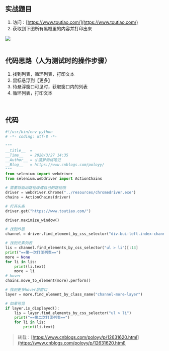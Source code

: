 
## 实战题目
1. 访问：[https://www.toutiao.com/](https://www.toutiao.com/)
1. 获取到下图所有黑框里的内容并打印出来

![](https://img2020.cnblogs.com/blog/1896874/202004/1896874-20200404140109518-2015769824.png)  
 

## 代码思路（人为测试时的操作步骤）

1. 找到列表，循环列表，打印文本
1. 鼠标悬浮到【更多】
1. 待悬浮窗口可见时，获取窗口内的列表
1. 循环列表，打印文本

 

## 代码
```python
#!/usr/bin/env python
# -*- coding: utf-8 -*-

"""
__title__  = 
__Time__   = 2020/3/27 14:35
__Author__ = 小菠萝测试笔记
__Blog__   = https://www.cnblogs.com/poloyy/
"""
from selenium import webdriver
from selenium.webdriver import ActionChains

# 需要将驱动路径改成自己的路径哦
driver = webdriver.Chrome("../resources/chromedriver.exe")
chains = ActionChains(driver)

# 打开头条
driver.get("https://www.toutiao.com/")

driver.maximize_window()

# 找到外层
channel = driver.find_element_by_css_selector("div.bui-left.index-channel>div>div")

# 找到元素列表
lis = channel.find_elements_by_css_selector("ul > li")[:13]
print("==第一次打印列表==")
more = None
for li in lis:
    print(li.text)
    more = li
# hover
chains.move_to_element(more).perform()

# 找到更多hover层窗口
layer = more.find_element_by_class_name("channel-more-layer")

# 如果可见
if layer.is_displayed():
    lis = layer.find_elements_by_css_selector("ul > li")
    print("==第二次打印列表==")
    for li in lis:
        print(li.text)

```
> 转载：[https://www.cnblogs.com/poloyy/p/12631620.html](https://www.cnblogs.com/poloyy/p/12631620.html)

